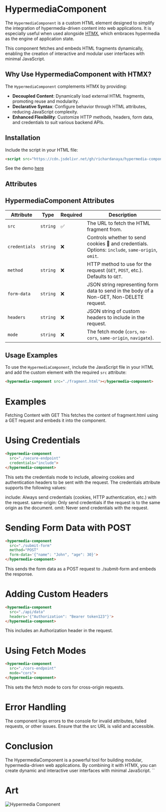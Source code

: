 # HypermediaComponent

The `HypermediaComponent` is a custom HTML element designed to simplify the integration of hypermedia-driven content into web applications. It is especially useful when used alongside [HTMX](https://htmx.org/), which embraces hypermedia as the engine of application state.

This component fetches and embeds HTML fragments dynamically, enabling the creation of interactive and modular user interfaces with minimal JavaScript.

## Why Use HypermediaComponent with HTMX?

The `HypermediaComponent` complements HTMX by providing:

- **Decoupled Content**: Dynamically load external HTML fragments, promoting reuse and modularity.
- **Declarative Syntax**: Configure behavior through HTML attributes, reducing JavaScript complexity.
- **Enhanced Flexibility**: Customize HTTP methods, headers, form data, and credentials to suit various backend APIs.

## Installation

Include the script in your HTML file:

```html
<script src="https://cdn.jsdelivr.net/gh/richardanaya/hypermedia-component/hypermedia-component.js"></script>
```

See the demo [here](https://richardanaya.github.io/hypermedia-component/)

## Attributes

## HypermediaComponent Attributes

| Attribute     | Type     | Required | Description                                                                 |
|---------------|----------|----------|-----------------------------------------------------------------------------|
| `src`         | `string` | ✅       | The URL to fetch the HTML fragment from.                                   |
| `credentials` | `string` | ❌       | Controls whether to send cookies 🍪 and credentials. Options: `include`, `same-origin`, `omit`. |
| `method`      | `string` | ❌       | HTTP method to use for the request (`GET`, `POST`, etc.). Defaults to `GET`.|
| `form-data`   | `string` | ❌       | JSON string representing form data to send in the body of a Non-GET, Non-DELETE request.  |
| `headers`     | `string` | ❌       | JSON string of custom headers to include in the request.                   |
| `mode`        | `string` | ❌       | The fetch mode (`cors`, `no-cors`, `same-origin`, `navigate`).             |


## Usage Examples

To use the `HypermediaComponent`, include the JavaScript file in your HTML and add the custom element with the required `src` attribute:

```html
<hypermedia-component src="./fragment.html"></hypermedia-component>
```

# Examples
Fetching Content with GET
This fetches the content of fragment.html using a GET request and embeds it into the component.

# Using Credentials

```html
<hypermedia-component 
  src="./secure-endpoint" 
  credentials="include">
</hypermedia-component>
```

This sets the credentials mode to include, allowing cookies and authentication headers to be sent with the request. The credentials attribute supports the following values:

include: Always send credentials (cookies, HTTP authentication, etc.) with the request.
same-origin: Only send credentials if the request is to the same origin as the document.
omit: Never send credentials with the request.


# Sending Form Data with POST

```html
<hypermedia-component 
  src="./submit-form" 
  method="POST" 
  form-data='{"name": "John", "age": 30}'>
</hypermedia-component>
```

This sends the form data as a POST request to ./submit-form and embeds the response.

# Adding Custom Headers
```html
<hypermedia-component 
  src="./api/data" 
  headers='{"Authorization": "Bearer token123"}'>
</hypermedia-component>
```
This includes an Authorization header in the request.

# Using Fetch Modes
```html
<hypermedia-component 
  src="./cors-endpoint" 
  mode="cors">
</hypermedia-component>
```
This sets the fetch mode to cors for cross-origin requests.

# Error Handling
The component logs errors to the console for invalid attributes, failed requests, or other issues. Ensure that the src URL is valid and accessible.

# Conclusion
The HypermediaComponent is a powerful tool for building modular, hypermedia-driven web applications. By combining it with HTMX, you can create dynamic and interactive user interfaces with minimal JavaScript. ``

# Art

![Hypermedia Component](https://github.com/user-attachments/assets/ae57c52a-14af-481a-ae48-94fbc1a1f4d2)
